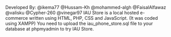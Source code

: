 Developed By: @ikema77 @Hussam-Kh @mohammed-algh @FaisalAlfawaz @valisku @Cypher-260 @vinegar97
IAU Store is a local hosted e-commerce written using HTML, PHP, CSS and JavaScript. (It was coded using XAMPP)
You need to upload the iau_phone_store.sql file to your database at phpmyadmin to try IAU Store.